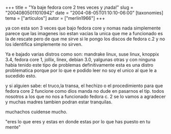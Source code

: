 +++
title = "Ya baje fedora core 2 tres veces y ¡nada!"
slug = "20040805011010942"
date = "2004-08-05T01:10:10-06:00"
[taxonomies]
tema = ["articulos"]
autor = ["merlin1966"]
+++

ya con esta son 3 veces que bajo fedora core y nomas nada simplemente
parece que las imagenes iso estan vacias la unica que me a funcionado es
la de rescate pero de que me sirve si le pongo los discos de fedora c.2
y no los identifica simplemente no sirven.

<!-- more -->
Ya e bajado varias distros como son: mandrake linux, suse linux, knoppix
3.4, fedora core 1, jollix, linex, debian 3.0, yalgunas otras y con
ninguna habia tenido este tipo de problemas definitivamente esta es una
distro problematica porque por lo que e podido leer no soy el unico al
que le a sucedido esto.

y si alguien sabe: el truco,la transa, el hechizo o el procedimiento
para que fedora core 2 funcione como dios manda no dude en pasarnos el
tip. todos nosotros a los que no nos a funcionado fedora c. 2 se lo
vamos a agradecer y muchas madres tambien podran estar tranquilas.

muchachos cuidense mucho.

&quot;eres lo que eres y estas en donde estas por lo que has puesto en
tu mente&quot;

